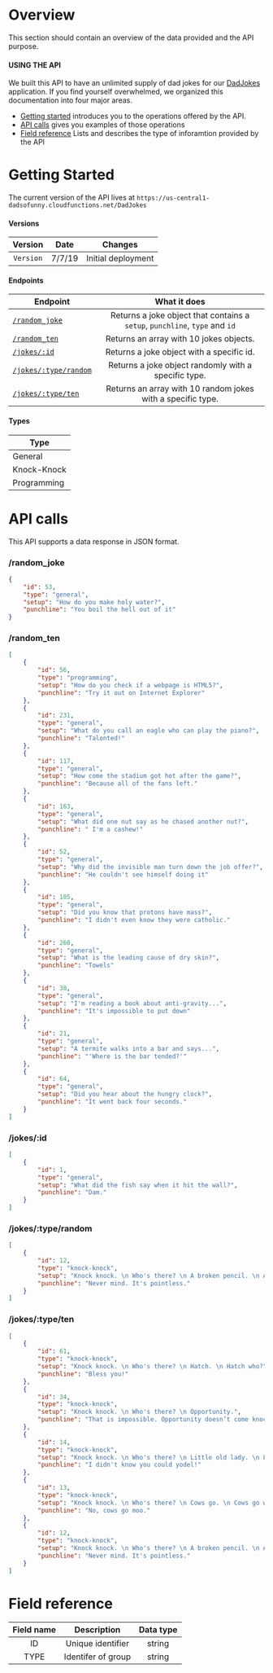 # Overview
This section should contain an overview of the data provided and the API purpose.

#### USING THE API

We built this API to have an unlimited supply of dad jokes for our [DadJokes](https://github.com/KegenGuyll/DadJokes) application. 
If you find yourself overwhelmed, we organized this documentation into four major areas.

* [Getting started](#getting-started) introduces you to the operations offered by the API.
* [API calls](#api-calls) gives you examples of those operations
* [Field reference](#field-reference) Lists and describes the type of inforamtion provided by the API





# Getting Started

The current version of the API lives at ```https://us-central1-dadsofunny.cloudfunctions.net/DadJokes```

#### Versions

| Version       | Date          | Changes            |
| :-------------: |:-------------:|:------------------:|
| `Version`     |  7/7/19       | Initial deployment | 


#### Endpoints

| Endpoint       | What it does                                                                |
| ------------- |:---------------------------------------------------------------------------:|
| [`/random_joke`](#random_joke)| Returns a joke object that contains a `setup`, `punchline`, `type` and `id` |
| [`/random_ten`](#random_ten) | Returns an array with 10 jokes objects.                                     |
| [`/jokes/:id`](#jokesid)  | Returns a joke object with a specific id.                                   |
| [`/jokes/:type/random`](#jokestyperandom)| Returns a joke object randomly with a specific type.                 |
| [`/jokes/:type/ten`](#jokestypeten)| Returns an array with 10 random jokes with a specific type.             | 


#### Types
|Type|
|----|
|General|
|Knock-Knock|
|Programming|



# API calls

This API supports a data response in JSON format.

### /random_joke
```json
{
    "id": 53,
    "type": "general",
    "setup": "How do you make holy water?",
    "punchline": "You boil the hell out of it"
}
```

### /random_ten
```json
[
    {
        "id": 56,
        "type": "programming",
        "setup": "How do you check if a webpage is HTML5?",
        "punchline": "Try it out on Internet Explorer"
    },
    {
        "id": 231,
        "type": "general",
        "setup": "What do you call an eagle who can play the piano?",
        "punchline": "Talonted!"
    },
    {
        "id": 117,
        "type": "general",
        "setup": "How come the stadium got hot after the game?",
        "punchline": "Because all of the fans left."
    },
    {
        "id": 163,
        "type": "general",
        "setup": "What did one nut say as he chased another nut?",
        "punchline": " I'm a cashew!"
    },
    {
        "id": 52,
        "type": "general",
        "setup": "Why did the invisible man turn down the job offer?",
        "punchline": "He couldn't see himself doing it"
    },
    {
        "id": 105,
        "type": "general",
        "setup": "Did you know that protons have mass?",
        "punchline": "I didn't even know they were catholic."
    },
    {
        "id": 260,
        "type": "general",
        "setup": "What is the leading cause of dry skin?",
        "punchline": "Towels"
    },
    {
        "id": 38,
        "type": "general",
        "setup": "I'm reading a book about anti-gravity...",
        "punchline": "It's impossible to put down"
    },
    {
        "id": 21,
        "type": "general",
        "setup": "A termite walks into a bar and says...",
        "punchline": "'Where is the bar tended?'"
    },
    {
        "id": 64,
        "type": "general",
        "setup": "Did you hear about the hungry clock?",
        "punchline": "It went back four seconds."
    }
]
```


### /jokes/:id
```json
[
    {
        "id": 1,
        "type": "general",
        "setup": "What did the fish say when it hit the wall?",
        "punchline": "Dam."
    }
]
```


### /jokes/:type/random
```json
[
    {
        "id": 12,
        "type": "knock-knock",
        "setup": "Knock knock. \n Who's there? \n A broken pencil. \n A broken pencil who?",
        "punchline": "Never mind. It's pointless."
    }
]
```



### /jokes/:type/ten
```json
[
    {
        "id": 61,
        "type": "knock-knock",
        "setup": "Knock knock. \n Who's there? \n Hatch. \n Hatch who?",
        "punchline": "Bless you!"
    },
    {
        "id": 34,
        "type": "knock-knock",
        "setup": "Knock knock. \n Who's there? \n Opportunity.",
        "punchline": "That is impossible. Opportunity doesn’t come knocking twice!"
    },
    {
        "id": 14,
        "type": "knock-knock",
        "setup": "Knock knock. \n Who's there? \n Little old lady. \n Little old lady who?",
        "punchline": "I didn't know you could yodel!"
    },
    {
        "id": 13,
        "type": "knock-knock",
        "setup": "Knock knock. \n Who's there? \n Cows go. \n Cows go who?",
        "punchline": "No, cows go moo."
    },
    {
        "id": 12,
        "type": "knock-knock",
        "setup": "Knock knock. \n Who's there? \n A broken pencil. \n A broken pencil who?",
        "punchline": "Never mind. It's pointless."
    }
]
```


# Field reference


|Field name | Description | Data type |
|:-----------:|:-----------:|:----------:|
|ID         |Unique identifier| string|
|TYPE       |Identifer of group| string|  

